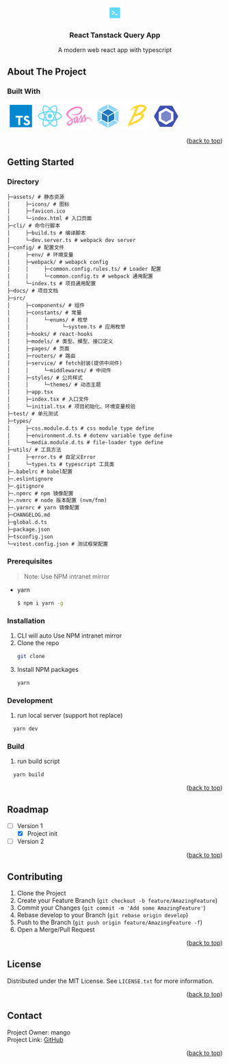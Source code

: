 <a name="readme-top"></a>

<!-- PROJECT LOGO -->
<br />
<div align="center">
<a href="https://github.com/Mango-Golden/react-typescript-app">
  <img src="./docs/images/icons/logo.svg" alt="Logo" width="32" height="32">
</a>
<h3 align="center">React Tanstack Query App</h3>
<p align="center">
  A modern web react app with typescript
</p>
</div>

## About The Project

### Built With

[![TS][Typescript]][Typescript-url]
[![React][React.js]][React-url]
[![Sass][Style.Sass]][Sass-url]
[![Webpack][Webpack.js]][Webpack-url]
[![Babel][Babel.js]][Babel-url]
[![Eslint][Eslint.js]][Eslint-url]

<p align="right">(<a href="#readme-top">back to top</a>)</p>

<!-- GETTING STARTED -->
## Getting Started

### Directory

``` markdown
├─assets/ # 静态资源
│     ├─icons/ # 图标
│     ├─favicon.ico
│     └─index.html # 入口页面
├─cli/ # 命令行脚本
│     ├─build.ts # 编译脚本
│     └─dev.server.ts # webpack dev server
├─config/ # 配置文件
│     ├─env/ # 环境变量
│     ├─webpack/ # webapck config
│     │     ├─common.config.rules.ts/ # Loader 配置
│     │     └─common.config.ts # webpack 通用配置
│     └─index.ts # 项目通用配置
├─docs/ # 项目文档
├─src/
│     ├─components/ # 组件
│     ├─constants/ # 常量
│     │     └─enums/ # 枚举
│     │           └─system.ts # 应用枚举
│     ├─hooks/ # react-hooks
│     ├─models/ # 类型、模型、接口定义
│     ├─pages/ # 页面
│     ├─routers/ # 路由
│     ├─service/ # fetch封装(提供中间件)
│     │     └─middlewares/ # 中间件
│     ├─styles/ # 公共样式
│     │     └─themes/ # 动态主题
│     ├─app.tsx
│     ├─index.tsx # 入口文件
│     └─initial.tsx # 项目初始化、环境变量校验
├─test/ # 单元测试
├─types/
│     ├─css.module.d.ts # css module type define
│     ├─environment.d.ts # dotenv variable type define
│     └─media.module.d.ts # file-loader type define
├─utils/ # 工具方法
│     ├─error.ts # 自定义Error
│     └─types.ts # typescript 工具类
├─.babelrc # babel配置
├─.eslintignore           
├─.gitignore
├─.npmrc # npm 镜像配置
├─.nvmrc # node 版本配置 (nvm/fnm)
├─.yarnrc # yarn 镜像配置
├─CHANGELOG.md
├─global.d.ts
├─package.json
├─tsconfig.json
└─vitest.config.json # 测试框架配置
```

### Prerequisites

> Note: Use NPM intranet mirror

* yarn
  ```sh
  $ npm i yarn -g
  ```

### Installation

1. CLI will auto Use NPM intranet mirror
2. Clone the repo
   ```sh
   git clone
   ```
3. Install NPM packages
   ```sh
   yarn
   ```

### Development

1. run local server (support hot replace)
```sh
  yarn dev
```

### Build

1. run build script

```sh
  yarn build
```

<p align="right">(<a href="#readme-top">back to top</a>)</p>


<!-- ROADMAP -->
## Roadmap

- [ ] Version 1
  - [x] Project init
- [ ] Version 2

<p align="right">(<a href="#readme-top">back to top</a>)</p>

<!-- CONTRIBUTING -->
## Contributing

1. Clone the Project
2. Create your Feature Branch (`git checkout -b feature/AmazingFeature`)
3. Commit your Changes (`git commit -m 'Add some AmazingFeature'`)
4. Rebase develop to your Branch (`git rebase origin develop`)
5. Push to the Branch (`git push origin feature/AmazingFeature -f`)
6. Open a Merge/Pull Request

<p align="right">(<a href="#readme-top">back to top</a>)</p>

<!-- LICENSE -->
## License

Distributed under the MIT License. See `LICENSE.txt` for more information.

<p align="right">(<a href="#readme-top">back to top</a>)</p>



<!-- CONTACT -->
## Contact

Project Owner: mango
<br/>
Project Link: [GitHub](https://github.com/Mango-Golden/react-typescript-app)

<p align="right">(<a href="#readme-top">back to top</a>)</p>

<!-- MARKDOWN LINKS & IMAGES -->
<!-- https://www.markdownguide.org/basic-syntax/#reference-style-links -->


[React.js]: ./docs/images/icons/react.svg
[React-url]: https://reactjs.org/
[Typescript]: ./docs/images/icons/typescript.svg
[Typescript-url]: https://www.typescriptlang.org/
[Style.Sass]: ./docs/images/icons/sass.svg
[Sass-url]: https://www.sass.hk/
[Antd.tsx]: ./docs/images/icons/antd.svg
[Antd-url]: https://ant.design/index-cn
[Webpack.js]: ./docs/images/icons/webpack.svg
[Webpack-url]: https://webpack.js.org/
[Babel.js]: ./docs/images/icons/babel.svg
[Babel-url]: https://babeljs.io/
[SvgR.js]: ./docs/images/icons/svgr.svg
[SvgR-url]: https://react-svgr.com/
[Eslint.js]: ./docs/images/icons/eslint.svg
[Eslint-url]: https://eslint.cn/
